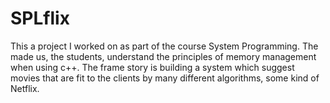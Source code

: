 # SPLflix
This a project I worked on as part of the course System Programming.
The made us, the students, understand the principles of memory management when using c++.
The frame story is building a system which suggest movies that are fit to the clients by many different algorithms, some kind of Netflix.

